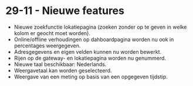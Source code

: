 # 29-11 - Nieuwe features

- Nieuwe zoekfunctie lokatiepagina (zoeken zonder op te geven in welke kolom er geocht moet worden).
- Online/offline verhoudingen op dahboardpagina worden nu ook in percentages weergegeven.
- Adresgegevens en eigen velden kunnen nu worden bewerkt.
- Rijen op de gateway- en lokatiepagina worden nu genummerd.
- Nieuwe taal beschikbaar: Nederlands.
- Weergavetaal kan worden geselecteerd.
- Weergave van een meting op basis van een opgegeven tijdstip.